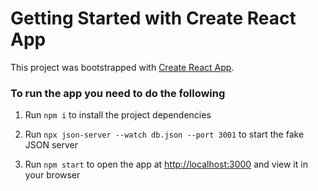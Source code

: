 # Getting Started with Create React App

This project was bootstrapped with [Create React App](https://github.com/facebook/create-react-app).

### To run the app you need to do the following

1. Run `npm i` to install the project dependencies

2. Run `npx json-server --watch db.json --port 3001` to start the fake JSON server

3. Run `npm start` to open the app at [http://localhost:3000](http://localhost:3000) and view it in your browser
